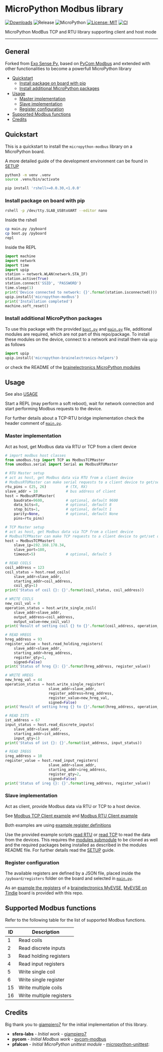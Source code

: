 # MicroPython Modbus library

[![Downloads](https://pepy.tech/badge/micropython-modbus)](https://pepy.tech/project/micropython-modbus)
![Release](https://img.shields.io/github/v/release/brainelectronics/micropython-modbus?include_prereleases&color=success)
![MicroPython](https://img.shields.io/badge/micropython-Ok-green.svg)
[![License: MIT](https://img.shields.io/badge/License-MIT-yellow.svg)](https://opensource.org/licenses/MIT)
[![CI](https://github.com/brainelectronics/micropython-modbus/actions/workflows/release.yml/badge.svg)](https://github.com/brainelectronics/micropython-modbus/actions/workflows/release.yml)

MicroPython ModBus TCP and RTU library supporting client and host mode

---------------

## General

Forked from [Exo Sense Py][ref-sferalabs-exo-sense], based on
[PyCom Modbus][ref-pycom-modbus] and extended with other functionalities to
become a powerfull MicroPython library

<!-- MarkdownTOC -->

- [Quickstart](#quickstart)
    - [Install package on board with pip](#install-package-on-board-with-pip)
    - [Install additional MicroPython packages](#install-additional-micropython-packages)
- [Usage](#usage)
    - [Master implementation](#master-implementation)
    - [Slave implementation](#slave-implementation)
    - [Register configuration](#register-configuration)
- [Supported Modbus functions](#supported-modbus-functions)
- [Credits](#credits)

<!-- /MarkdownTOC -->

## Quickstart

This is a quickstart to install the `micropython-modbus` library on a
MicroPython board.

A more detailed guide of the development environment can be found in
[SETUP](SETUP.md)

```bash
python3 -m venv .venv
source .venv/bin/activate

pip install 'rshell>=0.0.30,<1.0.0'
```

### Install package on board with pip

```bash
rshell -p /dev/tty.SLAB_USBtoUART --editor nano
```

Inside the rshell

```bash
cp main.py /pyboard
cp boot.py /pyboard
repl
```

Inside the REPL

```python
import machine
import network
import time
import upip
station = network.WLAN(network.STA_IF)
station.active(True)
station.connect('SSID', 'PASSWORD')
time.sleep(1)
print('Device connected to network: {}'.format(station.isconnected()))
upip.install('micropython-modbus')
print('Installation completed')
machine.soft_reset()
```

### Install additional MicroPython packages

To use this package with the provided [`boot.py`](boot.py) and
[`main.py`](main.py) file, additional modules are required, which are not part
of this repo/package. To install these modules on the device, connect to a
network and install them via `upip` as follows

```python
import upip
upip.install('micropython-brainelectronics-helpers')
```

or check the README of the
[brainelectronics MicroPython modules][ref-github-be-mircopython-modules]

## Usage

See also [USAGE](USAGE.md)

Start a REPL (may perform a soft reboot), wait for network connection and
start performing Modbus requests to the device.

For further details about a TCP-RTU bridge implementation check the header
comment of [`main.py`](main.py).

### Master implementation

Act as host, get Modbus data via RTU or TCP from a client device

```python
# import modbus host classes
from umodbus.tcp import TCP as ModbusTCPMaster
from umodbus.serial import Serial as ModbusRTUMaster

# RTU Master setup
# act as host, get Modbus data via RTU from a client device
# ModbusRTUMaster can make serial requests to a client device to get/set data
rtu_pins = (25, 26)         # (TX, RX)
slave_addr = 10             # bus address of client
host = ModbusRTUMaster(
    baudrate=9600,          # optional, default 9600
    data_bits=8,            # optional, default 8
    stop_bits=1,            # optional, default 1
    parity=None,            # optional, default None
    pins=rtu_pins)

# TCP Master setup
# act as host, get Modbus data via TCP from a client device
# ModbusTCPMaster can make TCP requests to a client device to get/set data
host = ModbusTCPMaster(
    slave_ip=192.168.178.34,
    slave_port=180,
    timeout=5)              # optional, default 5

# READ COILS
coil_address = 123
coil_status = host.read_coils(
    slave_addr=slave_addr,
    starting_addr=coil_address,
    coil_qty=1)
print('Status of coil {}: {}'.format(coil_status, coil_address))

# WRITE COILS
new_coil_val = 0
operation_status = host.write_single_coil(
    slave_addr=slave_addr,
    output_address=coil_address,
    output_value=new_coil_val)
print('Result of setting coil {} to {}'.format(coil_address, operation_status))

# READ HREGS
hreg_address = 93
register_value = host.read_holding_registers(
    slave_addr=slave_addr,
    starting_addr=hreg_address,
    register_qty=1,
    signed=False)
print('Status of hreg {}: {}'.format(hreg_address, register_value))

# WRITE HREGS
new_hreg_val = 44
operation_status = host.write_single_register(
                    slave_addr=slave_addr,
                    register_address=hreg_address,
                    register_value=new_hreg_val,
                    signed=False)
print('Result of setting hreg {} to {}'.format(hreg_address, operation_status))

# READ ISTS
ist_address = 67
input_status = host.read_discrete_inputs(
    slave_addr=slave_addr,
    starting_addr=ist_address,
    input_qty=1)
print('Status of ist {}: {}'.format(ist_address, input_status))

# READ IREGS
ireg_address = 10
register_value = host.read_input_registers(
                    slave_addr=slave_addr,
                    starting_addr=ireg_address,
                    register_qty=2,
                    signed=False)
print('Status of ireg {}: {}'.format(ireg_address, register_value))
```

### Slave implementation

Act as client, provide Modbus data via RTU or TCP to a host device.

See [Modbus TCP Client example](examples/tcp_client_example.py) and
[Modbus RTU Client example](examples/rtu_client_example.py)

Both examples are using [example register definitions](examples/example.json)

Use the provided example scripts [read RTU](examples/read_registers_rtu.sh) or
[read TCP](examples/read_registers_tcp.sh) to read the data from the devices.
This requires the [modules submodule][ref-github-be-python-modules] to be
cloned as well and the required packages being installed as described in the
modules README file. For further details read the [SETUP](SETUP.md) guide.

### Register configuration

The available registers are defined by a JSON file, placed inside the
`/pyboard/registers` folder on the board and selected in [`main.py`](main.py).

As an [example the registers](registers/modbusRegisters-MyEVSE.json) of a
[brainelectronics MyEVSE][ref-myevse-be], [MyEVSE on Tindie][ref-myevse-tindie]
board is provided with this repo.

## Supported Modbus functions

Refer to the following table for the list of supported Modbus functions.

| ID | Description |
|----|-------------|
| 1  | Read coils |
| 2  | Read discrete inputs |
| 3  | Read holding registers |
| 4  | Read input registers |
| 5  | Write single coil |
| 6  | Write single register |
| 15 | Write multiple coils |
| 16 | Write multiple registers |

## Credits

Big thank you to [giampiero7][ref-giampiero7] for the initial implementation
of this library.

* **sfera-labs** - *Initial work* - [giampiero7][ref-sferalabs-exo-sense]
* **pycom** - *Initial Modbus work* - [pycom-modbus][ref-pycom-modbus]
* **pfalcon** - *Initial MicroPython unittest module* - [micropython-unittest][ref-pfalcon-unittest]:

<!-- Links -->
[ref-sferalabs-exo-sense]: https://github.com/sfera-labs/exo-sense-py-modbus
[ref-pycom-modbus]: https://github.com/pycom/pycom-modbus
[ref-remote-upy-shell]: https://github.com/dhylands/rshell
[ref-github-be-mircopython-modules]: https://github.com/brainelectronics/micropython-modules
[ref-github-be-python-modules]: https://github.com/brainelectronics/python-modules
[ref-myevse-be]: https://brainelectronics.de/
[ref-myevse-tindie]: https://www.tindie.com/stores/brainelectronics/
[ref-giampiero7]: https://github.com/giampiero7
[ref-pfalcon-unittest]: https://github.com/pfalcon/pycopy-lib/blob/56ebf2110f3caa63a3785d439ce49b11e13c75c0/unittest/unittest.py
